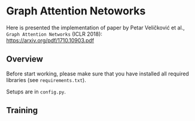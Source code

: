 # Graph Attention Netoworks

Here is presented the implementation of paper by Petar Veličković et al., `Graph Attention Networks` (ICLR 2018): \
https://arxiv.org/pdf/1710.10903.pdf


## Overview
Before start working, please make sure that you have installed all required libraries (see `requirements.txt`).

Setups are in `config.py`.


## Training
